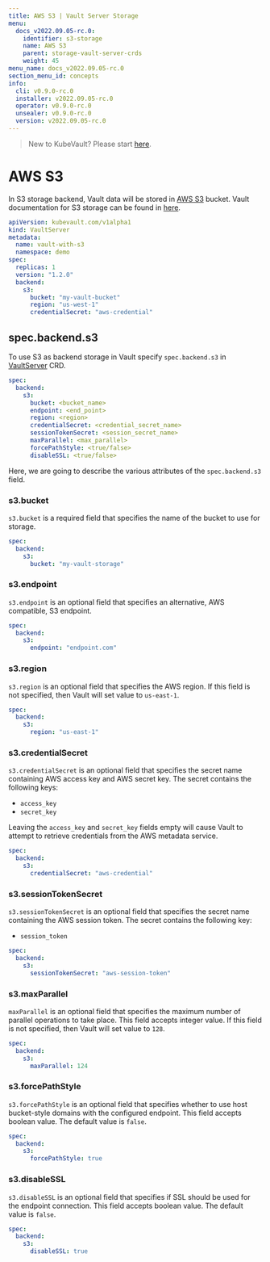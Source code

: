 ```yaml
---
title: AWS S3 | Vault Server Storage
menu:
  docs_v2022.09.05-rc.0:
    identifier: s3-storage
    name: AWS S3
    parent: storage-vault-server-crds
    weight: 45
menu_name: docs_v2022.09.05-rc.0
section_menu_id: concepts
info:
  cli: v0.9.0-rc.0
  installer: v2022.09.05-rc.0
  operator: v0.9.0-rc.0
  unsealer: v0.9.0-rc.0
  version: v2022.09.05-rc.0
---
```


> New to KubeVault? Please start [here](/docs/v2022.09.05-rc.0/concepts/README).

# AWS S3

In S3 storage backend, Vault data will be stored in [AWS S3](https://aws.amazon.com/s3/) bucket. Vault documentation for S3 storage can be found in [here](https://www.vaultproject.io/docs/configuration/storage/s3.html).

```yaml
apiVersion: kubevault.com/v1alpha1
kind: VaultServer
metadata:
  name: vault-with-s3
  namespace: demo
spec:
  replicas: 1
  version: "1.2.0"
  backend:
    s3:
      bucket: "my-vault-bucket"
      region: "us-west-1"
      credentialSecret: "aws-credential"
```

## spec.backend.s3

To use S3 as backend storage in Vault specify `spec.backend.s3` in [VaultServer](/docs/v2022.09.05-rc.0/concepts/vault-server-crds/vaultserver) CRD.

```yaml
spec:
  backend:
    s3:
      bucket: <bucket_name>
      endpoint: <end_point>
      region: <region>
      credentialSecret: <credential_secret_name>
      sessionTokenSecret: <session_secret_name>
      maxParallel: <max_parallel>
      forcePathStyle: <true/false>
      disableSSL: <true/false>
```

Here, we are going to describe the various attributes of the `spec.backend.s3` field.

### s3.bucket

`s3.bucket` is a required field that specifies the name of the bucket to use for storage.

```yaml
spec:
  backend:
    s3:
      bucket: "my-vault-storage"
```

### s3.endpoint

`s3.endpoint` is an optional field that specifies an alternative, AWS compatible, S3 endpoint.

```yaml
spec:
  backend:
    s3:
      endpoint: "endpoint.com"
```

### s3.region

`s3.region` is an optional field that specifies the AWS region. If this field is not specified, then Vault will set value to `us-east-1`.

```yaml
spec:
  backend:
    s3:
      region: "us-east-1"
```

### s3.credentialSecret

`s3.credentialSecret` is an optional field that specifies the secret name containing AWS access key and AWS secret key. The secret contains the following keys:
  
- `access_key`
- `secret_key`

Leaving the `access_key` and `secret_key` fields empty will cause Vault to attempt to retrieve credentials from the AWS metadata service.

```yaml
spec:
  backend:
    s3:
      credentialSecret: "aws-credential"
```

### s3.sessionTokenSecret

`s3.sessionTokenSecret` is an optional field that specifies the secret name containing the AWS session token. The secret contains the following key:
  
- `session_token`

```yaml
spec:
  backend:
    s3:
      sessionTokenSecret: "aws-session-token"
```

### s3.maxParallel

`maxParallel` is an optional field that specifies the maximum number of parallel operations to take place. This field accepts integer value. If this field is not specified, then Vault will set value to `128`.

```yaml
spec:
  backend:
    s3:
      maxParallel: 124
```

### s3.forcePathStyle

`s3.forcePathStyle` is an optional field that specifies whether to use host bucket-style domains with the configured endpoint. This field accepts boolean value. The default value is `false`.

```yaml
spec:
  backend:
    s3:
      forcePathStyle: true
```

### s3.disableSSL

`s3.disableSSL` is an optional field that specifies if SSL should be used for the endpoint connection. This field accepts boolean value. The default value is `false`.

```yaml
spec:
  backend:
    s3:
      disableSSL: true
```
